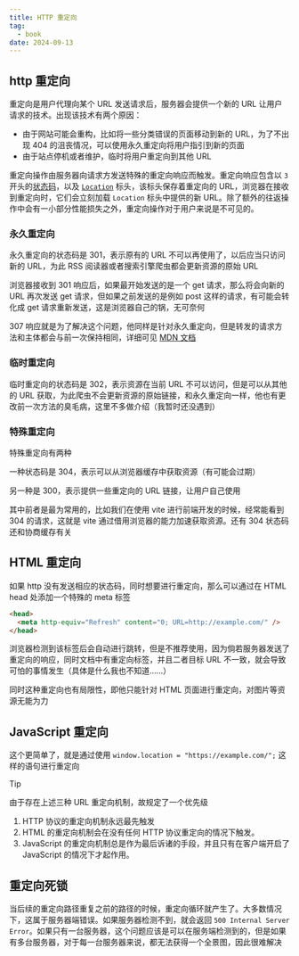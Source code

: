 ```yaml
---
title: HTTP 重定向
tag:
  - book
date: 2024-09-13
---
```


## http 重定向

重定向是用户代理向某个 URL 发送请求后，服务器会提供一个新的 URL 让用户请求的技术。出现该技术有两个原因：

- 由于网站可能会重构，比如将一些分类错误的页面移动到新的 URL，为了不出现 404 的沮丧情况，可以使用永久重定向将用户指引到新的页面
- 由于站点停机或者维护，临时将用户重定向到其他 URL

重定向操作由服务器向请求方发送特殊的重定向响应而触发。重定向响应包含以 `3` 开头的[状态码](https://developer.mozilla.org/zh-CN/docs/Web/HTTP/Status)，以及 [`Location`](https://developer.mozilla.org/zh-CN/docs/Web/HTTP/Headers/Location) 标头，该标头保存着重定向的 URL，浏览器在接收到重定向时，它们会立刻加载 `Location` 标头中提供的新 URL。除了额外的往返操作中会有一小部分性能损失之外，重定向操作对于用户来说是不可见的。

### 永久重定向

永久重定向的状态码是 301，表示原有的 URL 不可以再使用了，以后应当只访问新的 URL，为此 RSS 阅读器或者搜索引擎爬虫都会更新资源的原始 URL

浏览器接收到 301 响应后，如果最开始发送的是一个 get 请求，那么将会向新的 URL 再次发送 get 请求，但如果之前发送的是例如 post 这样的请求，有可能会转化成 get 请求重新发送，这是浏览器自己的锅，无可奈何

307 响应就是为了解决这个问题，他同样是针对永久重定向，但是转发的请求方法和主体都会与前一次保持相同，详细可见 [MDN 文档](https://developer.mozilla.org/zh-CN/docs/Web/HTTP/Redirections#%E6%B0%B8%E4%B9%85%E9%87%8D%E5%AE%9A%E5%90%91)

### 临时重定向

临时重定向的状态码是 302，表示资源在当前 URL 不可以访问，但是可以从其他的 URL 获取，为此爬虫不会更新资源的原始链接，和永久重定向一样，他也有更改前一次方法的臭毛病，这里不多做介绍（我暂时还没遇到）

### 特殊重定向

特殊重定向有两种

一种状态码是 304，表示可以从浏览器缓存中获取资源（有可能会过期）

另一种是 300，表示提供一些重定向的 URL 链接，让用户自己使用

其中前者是最为常用的，比如我们在使用 vite 进行前端开发的时候，经常能看到 304 的请求，这就是 vite 通过借用浏览器的能力加速获取资源。还有 304 状态码还和协商缓存有关

## HTML 重定向

如果 http 没有发送相应的状态码，同时想要进行重定向，那么可以通过在 HTML head 处添加一个特殊的 meta 标签

```HTML
<head>
  <meta http-equiv="Refresh" content="0; URL=http://example.com/" />
</head>
```

浏览器检测到该标签后会自动进行跳转，但是不推荐使用，因为倘若服务器发送了重定向的响应，同时文档中有重定向标签，并且二者目标 URL 不一致，就会导致可怕的事情发生（具体是什么我也不知道……）

同时这种重定向也有局限性，即他只能针对 HTML 页面进行重定向，对图片等资源无能为力

## JavaScript 重定向

这个更简单了，就是通过使用 `window.location = "https://example.com/";` 这样的语句进行重定向

> [!tip]
>
> 由于存在上述三种 URL 重定向机制，故规定了一个优先级
>
> 1. HTTP 协议的重定向机制永远最先触发
> 2. HTML 的重定向机制会在没有任何 HTTP 协议重定向的情况下触发。
> 3. JavaScript 的重定向机制总是作为最后诉诸的手段，并且只有在客户端开启了 JavaScript 的情况下才起作用。

## 重定向死锁

当后续的重定向路径重复之前的路径的时候，重定向循环就产生了。大多数情况下，这属于服务器端错误。如果服务器检测不到，就会返回 `500 Internal Server Error`。如果只有一台服务器，这个问题应该是可以在服务端检测到的，但是如果有多台服务器，对于每一台服务器来说，都无法获得一个全景图，因此很难解决
